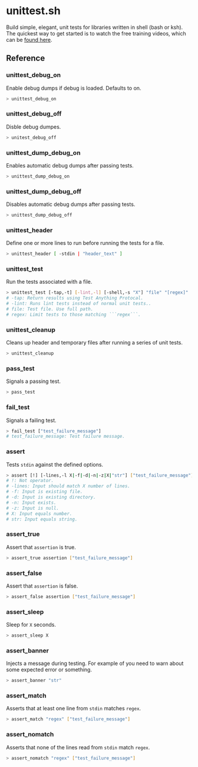 # unittest.sh

Build simple, elegant, unit tests for libraries written in shell (bash or ksh). The quickest way to get started is to watch the free training videos, which can be [found here](https://arclogicsoftware.com/arcshell_test_framework). 

## Reference


### unittest_debug_on
Enable debug dumps if debug is loaded. Defaults to on.
```bash
> unittest_debug_on
```

### unittest_debug_off
Disble debug dumpes.
```bash
> unitest_debug_off
```

### unittest_dump_debug_on
Enables automatic debug dumps after passing tests.
```bash
> unittest_dump_debug_on
```

### unittest_dump_debug_off
Disables automatic debug dumps after passing tests.
```bash
> unittest_dump_debug_off
```

### unittest_header
Define one or more lines to run before running the tests for a file.
```bash
> unittest_header [ -stdin | "header_text" ]
```

### unittest_test
Run the tests associated with a file.
```bash
> unittest_test [-tap,-t] [-lint,-l] [-shell,-s "X"] "file" "[regex]"
# -tap: Return results using Test Anything Protocal.
# -lint: Runs lint tests instead of normal unit tests..
# file: Test file. Use full path.
# regex: Limit tests to those matching ```regex```.
```

### unittest_cleanup
Cleans up header and temporary files after running a series of unit tests.
```bash
> unittest_cleanup
```

### pass_test
Signals a passing test.
```bash
> pass_test
```

### fail_test
Signals a failing test.
```bash
> fail_test ["test_failure_message"]
# test_failure_message: Test failure message.
```

### assert
Tests ```stdin``` against the defined options.
```bash
> assert [!] [-lines,-l X|-f|-d|-n|-z|X|"str"] ["test_failure_message"]
# !: Not operator.
# -lines: Input should match X number of lines.
# -f: Input is existing file.
# -d: Input is existing directory.
# -n: Input exists.
# -z: Input is null.
# X: Input equals number.
# str: Input equals string.
```

### assert_true
Assert that ```assertion``` is true.
```bash
> assert_true assertion ["test_failure_message"]
```

### assert_false
Assert that ```assertion``` is false.
```bash
> assert_false assertion ["test_failure_message"]
```

### assert_sleep
Sleep for ```X``` seconds.
```bash
> assert_sleep X
```

### assert_banner
Injects a message during testing. For example of you need to warn about some expected error or something.
```bash
> assert_banner "str"
```

### assert_match
Asserts that at least one line from ```stdin``` matches ```regex```.
```bash
> assert_match "regex" ["test_failure_message"]
```

### assert_nomatch
Asserts that none of the lines read from ```stdin``` match ```regex```.
```bash
> assert_nomatch "regex" ["test_failure_message"]
```

